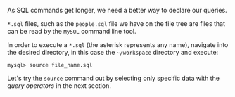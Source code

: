 As SQL commands get longer, we need a better way to declare our queries.

`*.sql` files, such as the `people.sql` file we have on the file tree are files that can be read by the `MySQL` command line tool. 

In order to execute a `*.sql` (the asterisk represents any name), navigate into the desired directory, in this case the `~/workspace` directory and execute: 

```
mysql> source file_name.sql
```

Let's try the `source` command out by selecting only specific data with the _query operators_ in the next section.